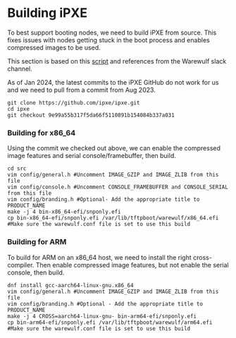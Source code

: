 # Building iPXE 
To best support booting nodes, we need to build iPXE from source. This fixes issues with nodes getting stuck in the boot process and enables compressed images to be used. 

This section is based on this [script](https://github.com/hpcng/warewulf/blob/41c289023277fb9cdaace9a71809db10acfb122c/scripts/build-ipxe.sh) and references from the Warewulf slack channel. 

As of Jan 2024, the latest commits to the iPXE GitHub do not work for us and we need to pull from a commit from Aug 2023. 

```
git clone https://github.com/ipxe/ipxe.git
cd ipxe
git checkout 9e99a55b317f5da66f5110891b154084b337a031
```

### Building for x86_64
Using the commit we checked out above, we can enable the compressed image features and serial console/framebuffer, then build. 
```
cd src
vim config/general.h #Uncomment IMAGE_GZIP and IMAGE_ZLIB from this file
vim config/console.h #Uncomment CONSOLE_FRAMEBUFFER and CONSOLE_SERIAL from this file
vim config/branding.h #Optional- Add the appropriate title to PRODUCT_NAME
make -j 4 bin-x86_64-efi/snponly.efi
cp bin-x86_64-efi/snponly.efi /var/lib/tftpboot/warewulf/x86_64.efi #Make sure the warewulf.conf file is set to use this build
```

### Building for ARM
To build for ARM on an x86_64 host, we need to install the right cross-compiler. Then enable compressed image features, but not enable the serial console, then build. 
```
dnf install gcc-aarch64-linux-gnu.x86_64
vim config/general.h #Uncomment IMAGE_GZIP and IMAGE_ZLIB from this file
vim config/branding.h #Optional - Add the appropriate title to PRODUCT_NAME
make -j 4 CROSS=aarch64-linux-gnu- bin-arm64-efi/snponly.efi
cp bin-arm64-efi/snponly.efi /var/lib/tftpboot/warewulf/arm64.efi #Make sure the warewulf.conf file is set to use this build
```
